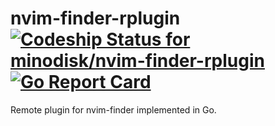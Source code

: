 # nvim-finder-rplugin [ ![Codeship Status for minodisk/nvim-finder-rplugin](https://app.codeship.com/projects/5f897de0-c992-0134-f2a1-5290450e3fe3/status?branch=master)](https://app.codeship.com/projects/199378) [![Go Report Card](https://goreportcard.com/badge/github.com/minodisk/nvim-finder-rplugin)](https://goreportcard.com/report/github.com/minodisk/nvim-finder-rplugin)

Remote plugin for nvim-finder implemented in Go.
